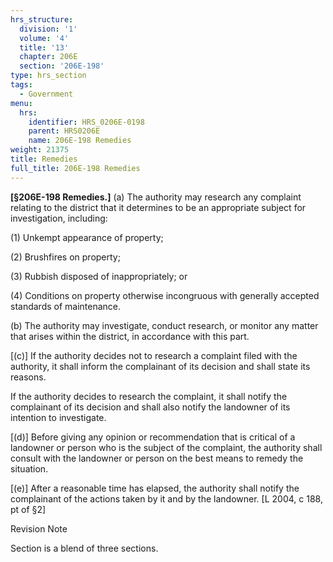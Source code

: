 ```yaml
---
hrs_structure:
  division: '1'
  volume: '4'
  title: '13'
  chapter: 206E
  section: '206E-198'
type: hrs_section
tags:
  - Government
menu:
  hrs:
    identifier: HRS_0206E-0198
    parent: HRS0206E
    name: 206E-198 Remedies
weight: 21375
title: Remedies
full_title: 206E-198 Remedies
---
```

**[§206E-198 Remedies.]** (a) The authority may research any complaint relating to the district that it determines to be an appropriate subject for investigation, including:

(1) Unkempt appearance of property;

(2) Brushfires on property;

(3) Rubbish disposed of inappropriately; or

(4) Conditions on property otherwise incongruous with generally accepted standards of maintenance.

(b) The authority may investigate, conduct research, or monitor any matter that arises within the district, in accordance with this part.

[(c)] If the authority decides not to research a complaint filed with the authority, it shall inform the complainant of its decision and shall state its reasons.

If the authority decides to research the complaint, it shall notify the complainant of its decision and shall also notify the landowner of its intention to investigate.

[(d)] Before giving any opinion or recommendation that is critical of a landowner or person who is the subject of the complaint, the authority shall consult with the landowner or person on the best means to remedy the situation.

[(e)] After a reasonable time has elapsed, the authority shall notify the complainant of the actions taken by it and by the landowner. [L 2004, c 188, pt of §2]

Revision Note

Section is a blend of three sections.